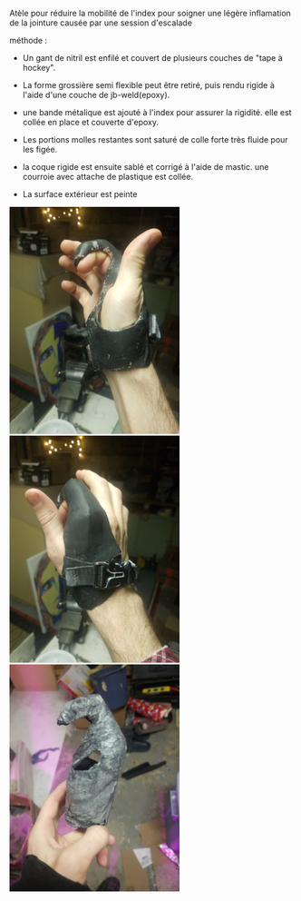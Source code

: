 Atèle pour réduire la mobilité de l'index pour soigner une légère inflamation de la jointure causée par une session d'escalade



méthode : 



- Un gant de nitril est enfilé et couvert de plusieurs couches de "tape à hockey". 



- La forme grossière semi flexible peut être retiré, puis rendu rigide à l'aide d'une couche de jb-weld(epoxy).



- une bande métalique est ajouté à l'index pour assurer la rigidité. elle est collée en place et couverte d'epoxy.



- Les portions molles restantes sont saturé de colle forte très fluide pour les figée. 



- la coque rigide est ensuite sablé et corrigé à l'aide de mastic. une courroie avec attache de plastique est collée. 



- La surface extérieur est peinte 



<img src="media/IMG_20230415_200357.jpg" alt="Atèle à index après quelques jours d'utlisation. 1" width="300" /><img src="media/IMG_20230415_200351.jpg" alt="fini noir mat de l'atèle" width="300" /><img src="media/IMG_20230220_072752.jpg" alt="coque rigide de l'atèle" width="300" />